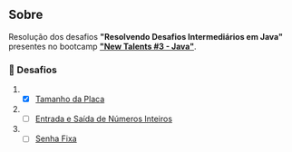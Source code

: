 ## Sobre

Resolução dos desafios **"Resolvendo Desafios Intermediários em Java"** presentes no bootcamp **["New Talents #3 - Java"](../../../)**.

### 🧠 Desafios

1. - [x] [Tamanho da Placa](tamanho-da-placa/)
2. - [ ] [Entrada e Saída de Números Inteiros](entrada-e-saida-de-numeros-inteiros)
3. - [ ] [Senha Fixa](senha-fixa)